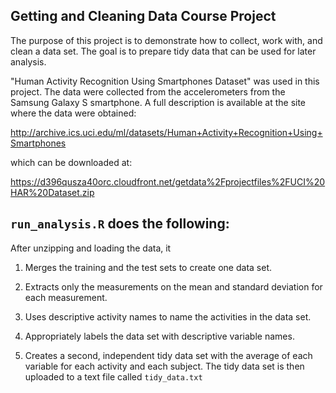 Getting and Cleaning Data Course Project
------------------

The purpose of this project is to demonstrate how to collect, work with, and clean a data set.  The goal is to prepare tidy data that can be used for later analysis.

"Human Activity Recognition Using Smartphones Dataset" was used in this project.  The data were collected from the accelerometers from the Samsung Galaxy S smartphone. A full description is available at the site where the data were obtained:

<url>http://archive.ics.uci.edu/ml/datasets/Human+Activity+Recognition+Using+Smartphones</url>

which can be downloaded at:

<url>https://d396qusza40orc.cloudfront.net/getdata%2Fprojectfiles%2FUCI%20HAR%20Dataset.zip</url>


`run_analysis.R` does the following:
-----------------
After unzipping and loading the data, it

1. Merges the training and the test sets to create one data set.

2. Extracts only the measurements on the mean and standard deviation for each measurement.

3. Uses descriptive activity names to name the activities in the data set.

4. Appropriately labels the data set with descriptive variable names.

5. Creates a second, independent tidy data set with the average of each variable for each activity and each subject.  The tidy data set is then uploaded to a text file called `tidy_data.txt`





